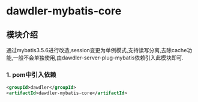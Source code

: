 # dawdler-mybatis-core

## 模块介绍

通过mybatis3.5.6进行改造,session变更为单例模式,支持读写分离,去除cache功能,一般不会单独使用,由dawdler-server-plug-mybatis依赖引入此模块即可.

### 1. pom中引入依赖

```xml
<groupId>dawdler</groupId>
<artifactId>dawdler-mybatis-core</artifactId>
```
